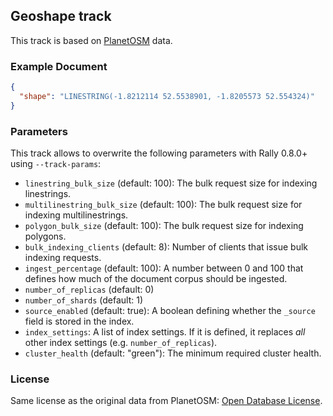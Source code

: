 ## Geoshape track

This track is based on [PlanetOSM](http://wiki.openstreetmap.org/wiki/Planet.osm) data.

### Example Document

```json
{
  "shape": "LINESTRING(-1.8212114 52.5538901, -1.8205573 52.554324)"
}
```

### Parameters

This track allows to overwrite the following parameters with Rally 0.8.0+ using `--track-params`:

* `linestring_bulk_size` (default: 100): The bulk request size for indexing linestrings.
* `multilinestring_bulk_size` (default: 100): The bulk request size for indexing multilinestrings.
* `polygon_bulk_size` (default: 100): The bulk request size for indexing polygons.
* `bulk_indexing_clients` (default: 8): Number of clients that issue bulk indexing requests.
* `ingest_percentage` (default: 100): A number between 0 and 100 that defines how much of the document corpus should be ingested.
* `number_of_replicas` (default: 0)
* `number_of_shards` (default: 1)
* `source_enabled` (default: true): A boolean defining whether the `_source` field is stored in the index.
* `index_settings`: A list of index settings. If it is defined, it replaces *all* other index settings (e.g. `number_of_replicas`).
* `cluster_health` (default: "green"): The minimum required cluster health.

### License

Same license as the original data from PlanetOSM: [Open Database License](http://wiki.openstreetmap.org/wiki/Open_Database_License).
